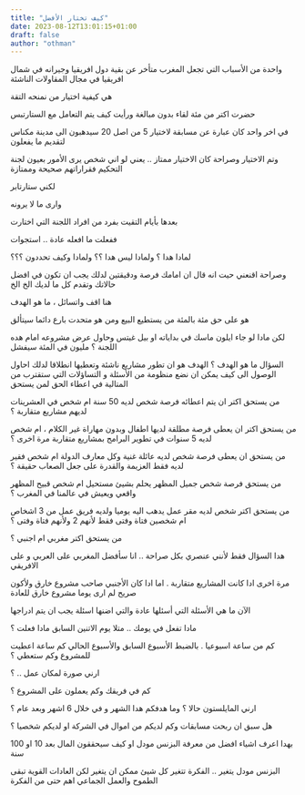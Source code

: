 ```yaml
---
title: "كيف تختار الأفضل"
date: 2023-08-12T13:01:15+01:00
draft: false
author: "othman"
---
```


واحدة من الأسباب التي تجعل المغرب متأخر عن بقية دول افريقيا وجيرانه في شمال افريقيا في مجال المقاولات الناشئة

هي كيفية اختيار من نمنحه التقة

حضرت اكتر من مئة لقاء بدون مبالغة ورأيت كيف يتم التعامل مع الستارتبس

في اخر واحد كان عبارة عن مسابقة لاختيار 5 من اصل 20 سيدهبون الى مدينة مكناس لتقديم ما يفعلون

وتم الاختيار وصراحة كان الاختيار ممتاز .. يعني لو اني شخص يرى الأمور بعيون لجنة التحكيم فقراراتهم صحيحة وممتازة

لكني ستارتابر

وارى ما لا يرونه

بعدها بأيام التقيت بفرد من افراد اللجنة التي اختارت

ففعلت ما افعله عادة .. استجوات

لمادا هدا ؟ ولمادا ليس هدا ؟؟ ولمادا وكيف تحددون ؟؟؟

وصراحة اقنعني حيت انه قال ان امامك فرصة ودقيقتين لدلك يجب ان تكون في افضل حالاتك وتقدم كل ما لديك الخ الخ

هنا اقف واتسائل ، ما هو الهدف

هو على حق مئة بالمئة من يستطيع البيع ومن هو متحدت بارع دائما سيتألق

لكن مادا لو جاء ايلون ماسك في بداياته او بيل غيتس وحاول عرض مشروعه امام هده اللجنة ؟ مليون في المئة سيفشل

السؤال ما هو الهدف ؟ الهدف هو ان تطور مشاريع ناشئة وتعطيها انطلاقا لدلك احاول الوصول الى كيف يمكن ان نضع منظومة من الأسئلة و التساؤلات التي ستقترب من المتالية في اعطاء الحق لمن يستحق

من يستحق اكتر ان يتم اعطائه فرصة شخص لديه 50 سنة ام شخص في العشرينات لديهم مشاريع متقاربة ؟

من يستحق اكتر ان يعطى فرصة مطلقة لديها اطفال وبدون مهاراة غير الكلام ، ام شخص لديه 5 سنوات في تطوير البرامج بمشاريع متقاربة مرة اخرى ؟

من يستحق ان يعطى فرصة شخص لديه عائلة غنية وكل معارف الدولة ام شخص فقير لديه فقط العزيمة والقدرة على جعل الصعاب حقيقة ؟

من يستحق فرصة شخص جميل المظهر يحلم بشيئ مستحيل ام شخص قبيح المظهر واقعي ويعيش في عالمنا في المغرب ؟

من يستحق اكتر شخص لديه مقر عمل يدهب اليه يوميا ولديه فريق عمل من 3 اشخاص ام شخصين فتاة وفتى فقط لأنهم 2 ولأنهم فتاة وفتى ؟

من يستحق اكتر مغربي ام اجنبي ؟

هدا السؤال فقط لأنني عنصري بكل صراحة .. انا سأفضل المغربي على العربي و على الافريقي

مرة اخرى ادا كانت المشاريع متقاربة . اما ادا كان الأجنبي صاحب مشروع خارق ولأكون صريح لم ارى يوما مشروع خارق للعادة

الآن ما هي الأسئلة التي أسئلها عادة والتي اضنها اسئلة يجب ان يتم ادراجها

مادا تفعل في يومك .. متلا يوم الاتنين السابق مادا فعلت ؟

كم من ساعة اسبوعيا . بالضبط الأسبوع السابق والأسبوع الحالي كم ساعة اعطيت للمشروع وكم ستعطي ؟

ارني صورة لمكان عمل .. ؟

كم في فريقك وكم يعملون على المشروع ؟

ارني المايلستون حالا ؟ وما هدفكم هدا الشهر و في خلال 6 اشهر وبعد عام ؟

هل سبق ان ربحت مسابقات وكم لديكم من اموال في الشركة او لديكم شخصيا ؟

بهدا اعرف اشياء افضل من معرفة البزنس مودل او كيف سيحققون المال بعد 10 او 100 سنة

البزنس مودل يتغير .. الفكرة تتغير كل شيئ ممكن ان يتغير لكن العادات القوية تبقى الطموح والعمل الجماعي اهم حتى من الفكرة
